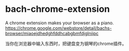 bach-chrome-extension
=====================

A chrome extension makes your browser as a piano. 
https://chrome.google.com/webstore/detail/bachs-browser/miaoejdhedghfddhcabgbmfdjglniipc

当你在浏览器中输入东西时，把键盘变为钢琴的chrome插件。
